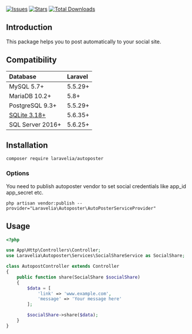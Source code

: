 [![Issues](https://img.shields.io/github/issues/techmahedy/laravel-social-auto-poster.svg?style=flat-square)](https://github.com/techmahedy/laravel-social-auto-poster/issues)
[![Stars](https://img.shields.io/github/stars/techmahedy/laravel-social-auto-poster.svg?style=flat-square)](https://github.com/techmahedy/laravel-social-auto-poster/stargazers)
[![Total Downloads](https://img.shields.io/crates/d/downloads.svg?style=flat-square)](https://github.com/techmahedy/laravel-social-auto-poster)

## Introduction

This package helps you to post automatically to your social site. 

## Compatibility

| Database                                          | Laravel |
|:--------------------------------------------------|:--------|
| MySQL 5.7+                                        | 5.5.29+ |
| MariaDB 10.2+                                     | 5.8+    |
| PostgreSQL 9.3+                                   | 5.5.29+ |
| [SQLite 3.18+](https://www.sqlite.org/json1.html) | 5.6.35+ |
| SQL Server 2016+                                  | 5.6.25+ |

## Installation

    composer require laravelia/autoposter

### Options 

You need to publish autoposter vendor to set social credentials like app_id app_secret etc.

    php artisan vendor:publish --provider="Laravelia\Autoposter\AutoPosterServiceProvider"


## Usage

```php
<?php

use App\Http\Controllers\Controller;
use Laravelia\Autoposter\Services\SocialShareService as SocialShare;

class AutopostController extends Controller
{   
    public function share(SocialShare $socialShare)
    {   
        $data = [
            'link' => 'www.example.com',
            'message' => 'Your message here'
        ];

        $socialShare->share($data);
    }
}